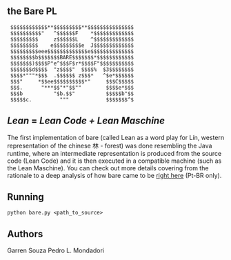 ## the Bare PL

     $$$$$$$$$$$$**$$$$$$$$$**$$$$$$$$$$$$$$$
     $$$$$$$$$$"   ^$$$$$$F    *$$$$$$$$$$$$$
     $$$$$$$$$     z$$$$$$L    ^$$$$$$$$$$$$$
     $$$$$$$$$    e$$$$$$$$$e  J$$$$$$$$$$$$$
     $$$$$$$$$eee$$$$$$$$$$$$$e$$$$$$$$$$$$$$
     $$$$$$$$b$$$$$$$BARE$$$$$$$*$$$$$$$$$$$$
     $$$$$$$)$$$$P"e^$$$F$r*$$$$F"$$$$$$$$$$$
     $$$$$$$d$$$$  "z$$$$"  $$$$%  $3$$$$$$$$     
     $$$$*"""*$$$  .$$$$$$ z$$$*   ^$e*$$$$$$
     $$$"     *$$ee$$$$$$$$$$*"     $$$C$$$$$
     $$$.      "***$$"*"$$""        $$$$e*$$$
     $$$b          "$b.$$"          $$$$$b"$$
     $$$$$c.         """            $$$$$$$^$

## _Lean_ = _Lean Code + Lean Maschine_
  The first implementation of bare (called Lean as a word play for Lín, western representation of the chinese 林 - forest) was done resembling the Java runtime, where an intermediate representation is produced from the source code (Lean Code) and it is then executed in a compatible machine (such as the Lean Maschine). You can check out more details covering from the rationale to a deep analysis of how bare came to be [right here](https://docs.google.com/document/d/1bwtWhC_AxdVxMREs_K065ps0y4MIXH4OhDtNnuXN6gI/edit?usp=sharing) (Pt-BR only).

## Running
  ```python bare.py <path_to_source>```

## Authors
  Garren Souza
  Pedro L. Mondadori

